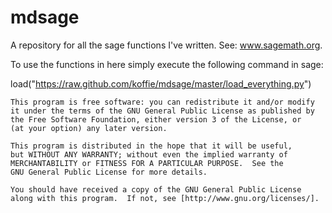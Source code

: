 mdsage
======

A repository for all the sage functions I've written. See: www.sagemath.org.

To use the functions in here simply execute the following command in sage:

load("https://raw.github.com/koffie/mdsage/master/load_everything.py")



    This program is free software: you can redistribute it and/or modify
    it under the terms of the GNU General Public License as published by
    the Free Software Foundation, either version 3 of the License, or
    (at your option) any later version.

    This program is distributed in the hope that it will be useful,
    but WITHOUT ANY WARRANTY; without even the implied warranty of
    MERCHANTABILITY or FITNESS FOR A PARTICULAR PURPOSE.  See the
    GNU General Public License for more details.

    You should have received a copy of the GNU General Public License
    along with this program.  If not, see [http://www.gnu.org/licenses/].
